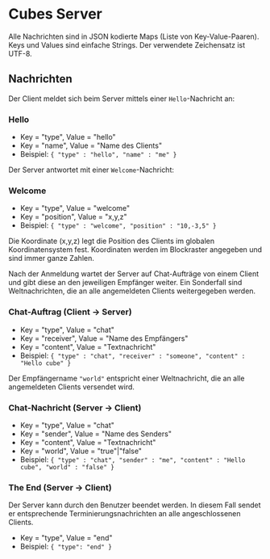 # Cubes Server
Alle Nachrichten sind in JSON kodierte Maps (Liste von
Key-Value-Paaren). Keys und Values sind einfache Strings. Der verwendete
Zeichensatz ist UTF-8.

## Nachrichten
Der Client meldet sich beim Server mittels einer `Hello`-Nachricht an:

### Hello
- Key = "type", Value = "hello"
- Key = "name", Value = "Name des Clients"
- Beispiel: `{ "type" : "hello", "name" : "me" }`

Der Server antwortet mit einer `Welcome`-Nachricht:

### Welcome
- Key = "type", Value = "welcome"
- Key = "position", Value = "x,y,z"
- Beispiel: `{ "type" : "welcome", "position" : "10,-3,5" }`

Die Koordinate (x,y,z) legt die Position des Clients im globalen
Koordinatensystem fest. Koordinaten werden im Blockraster angegeben und
sind immer ganze Zahlen.

Nach der Anmeldung wartet der Server auf Chat-Aufträge von einem Client
und gibt diese an den jeweiligen Empfänger weiter. Ein Sonderfall sind
Weltnachrichten, die an alle angemeldeten Clients weitergegeben werden.

### Chat-Auftrag (Client -> Server)
- Key = "type", Value = "chat"
- Key = "receiver", Value = "Name des Empfängers"
- Key = "content", Value = "Textnachricht"
- Beispiel: `{ "type" : "chat", "receiver" : "someone", "content" :
  "Hello cube" }`

Der Empfängername `"world"` entspricht einer Weltnachricht, die an alle
angemeldeten Clients versendet wird.

### Chat-Nachricht (Server -> Client)
- Key = "type", Value = "chat"
- Key = "sender", Value = "Name des Senders"
- Key = "content", Value = "Textnachricht"
- Key = "world", Value = "true"|"false"
- Beispiel: `{ "type" : "chat", "sender" : "me", "content" : "Hello
  cube", "world" : "false" }`

### The End (Server -> Client)
Der Server kann durch den Benutzer beendet werden. In diesem Fall sendet er entsprechende Terminierungsnachrichten an alle angeschlossenen Clients.

- Key = "type", Value = "end"
- Beispiel: `{ "type": "end" }`
